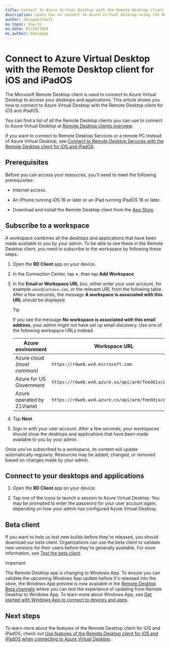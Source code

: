 ```yaml
---
title: Connect to Azure Virtual Desktop with the Remote Desktop client for iOS and iPadOS - Azure Virtual Desktop
description: Learn how to connect to Azure Virtual Desktop using the Remote Desktop client for iOS and iPadOS.
author: dknappettmsft
ms.topic: how-to
ms.date: 03/19/2024
ms.author: daknappe
---
```


# Connect to Azure Virtual Desktop with the Remote Desktop client for iOS and iPadOS

The Microsoft Remote Desktop client is used to connect to Azure Virtual Desktop to access your desktops and applications. This article shows you how to connect to Azure Virtual Desktop with the Remote Desktop client for iOS and iPadOS.

You can find a list of all the Remote Desktop clients you can use to connect to Azure Virtual Desktop at [Remote Desktop clients overview](remote-desktop-clients-overview.md).

If you want to connect to Remote Desktop Services or a remote PC instead of Azure Virtual Desktop, see [Connect to Remote Desktop Services with the Remote Desktop client for iOS and iPadOS](/windows-server/remote/remote-desktop-services/clients/remote-desktop-ios).

## Prerequisites

Before you can access your resources, you'll need to meet the following prerequisites:

- Internet access.

- An iPhone running iOS 16 or later or an iPad running iPadOS 16 or later.

- Download and install the Remote Desktop client from the [App Store](https://apps.apple.com/app/microsoft-remote-desktop/id714464092).

## Subscribe to a workspace

A workspace combines all the desktops and applications that have been made available to you by your admin. To be able to see these in the Remote Desktop client, you need to subscribe to the workspace by following these steps:

1. Open the **RD Client** app on your device.

1. In the Connection Center, tap **+**, then tap **Add Workspace**.

1. In the **Email or Workspace URL** box, either enter your user account, for example `user@contoso.com`, or the relevant URL from the following table. After a few seconds, the message **A workspace is associated with this URL** should be displayed.

   > [!TIP]
   > If you see the message **No workspace is associated with this email address**, your admin might not have set up email discovery. Use one of the following workspace URLs instead.

   | Azure environment | Workspace URL |
   |--|--|
   | Azure cloud *(most common)* | `https://rdweb.wvd.microsoft.com` |
   | Azure for US Government | `https://rdweb.wvd.azure.us/api/arm/feeddiscovery` |
   | Azure operated by 21Vianet | `https://rdweb.wvd.azure.cn/api/arm/feeddiscovery` |

1. Tap **Next**.

1. Sign in with your user account. After a few seconds, your workspaces should show the desktops and applications that have been made available to you by your admin.

Once you've subscribed to a workspace, its content will update automatically regularly. Resources may be added, changed, or removed based on changes made by your admin.

## Connect to your desktops and applications

1. Open the **RD Client** app on your device.

1. Tap one of the icons to launch a session to Azure Virtual Desktop. You may be prompted to enter the password for your user account again, depending on how your admin has configured Azure Virtual Desktop.

## Beta client

If you want to help us test new builds before they're released, you should download our beta client. Organizations can use the beta client to validate new versions for their users before they're generally available. For more information, see [Test the beta client](client-features-ios-ipados.md#test-the-beta-client).

> [!IMPORTANT]
> The Remote Desktop app is changing to Windows App. To ensure you can validate the upcoming Windows App update before it's released into the store, the Windows App preview is now available in the [Remote Desktop Beta channels](client-features-ios-ipados.md#test-the-beta-client) where you can test the experience of updating from Remote Desktop to Windows App. To learn more about Windows App, see [Get started with Windows App to connect to devices and apps](/windows-app/get-started-connect-devices-desktops-apps).

## Next steps

To learn more about the features of the Remote Desktop client for iOS and iPadOS, check out [Use features of the Remote Desktop client for iOS and iPadOS when connecting to Azure Virtual Desktop](client-features-ios-ipados.md).
